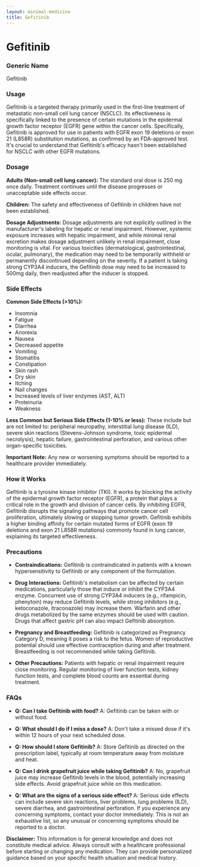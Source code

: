 ```yaml
---
layout: minimal-medicine
title: Gefitinib
---
```


# Gefitinib
### Generic Name
Gefitinib

### Usage
Gefitinib is a targeted therapy primarily used in the first-line treatment of metastatic non-small cell lung cancer (NSCLC).  Its effectiveness is specifically linked to the presence of certain mutations in the epidermal growth factor receptor (EGFR) gene within the cancer cells.  Specifically, Gefitinib is approved for use in patients with EGFR exon 19 deletions or exon 21 (L858R) substitution mutations, as confirmed by an FDA-approved test.  It's crucial to understand that Gefitinib's efficacy hasn't been established for NSCLC with other EGFR mutations.

### Dosage
**Adults (Non-small cell lung cancer):** The standard oral dose is 250 mg once daily. Treatment continues until the disease progresses or unacceptable side effects occur.

**Children:** The safety and effectiveness of Gefitinib in children have not been established.

**Dosage Adjustments:**  Dosage adjustments are not explicitly outlined in the manufacturer's labeling for hepatic or renal impairment. However,  systemic exposure increases with hepatic impairment, and while minimal renal excretion makes dosage adjustment unlikely in renal impairment, close monitoring is vital.  For various toxicities (dermatological, gastrointestinal, ocular, pulmonary), the medication may need to be temporarily withheld or permanently discontinued depending on the severity.  If a patient is taking strong CYP3A4 inducers, the Gefitinib dose may need to be increased to 500mg daily, then readjusted after the inducer is stopped.


### Side Effects
**Common Side Effects (>10%):**

*   Insomnia
*   Fatigue
*   Diarrhea
*   Anorexia
*   Nausea
*   Decreased appetite
*   Vomiting
*   Stomatitis
*   Constipation
*   Skin rash
*   Dry skin
*   Itching
*   Nail changes
*   Increased levels of liver enzymes (AST, ALT)
*   Proteinuria
*   Weakness


**Less Common but Serious Side Effects (1-10% or less):**  These include but are not limited to:  peripheral neuropathy,  interstitial lung disease (ILD),  severe skin reactions (Stevens-Johnson syndrome, toxic epidermal necrolysis),  hepatic failure, gastrointestinal perforation,  and various other organ-specific toxicities.

**Important Note:** Any new or worsening symptoms should be reported to a healthcare provider immediately.


### How it Works
Gefitinib is a tyrosine kinase inhibitor (TKI).  It works by blocking the activity of the epidermal growth factor receptor (EGFR), a protein that plays a critical role in the growth and division of cancer cells.  By inhibiting EGFR, Gefitinib disrupts the signaling pathways that promote cancer cell proliferation, ultimately slowing or stopping tumor growth.  Gefitinib exhibits a higher binding affinity for certain mutated forms of EGFR (exon 19 deletions and exon 21 L858R mutations) commonly found in lung cancer, explaining its targeted effectiveness.

### Precautions
* **Contraindications:**  Gefitinib is contraindicated in patients with a known hypersensitivity to Gefitinib or any component of the formulation.

* **Drug Interactions:**  Gefitinib's metabolism can be affected by certain medications, particularly those that induce or inhibit the CYP3A4 enzyme.  Concurrent use of strong CYP3A4 inducers (e.g., rifampicin, phenytoin) may reduce Gefitinib levels, while strong inhibitors (e.g., ketoconazole, itraconazole) may increase them.  Warfarin and other drugs metabolized by the same enzymes should be used with caution.  Drugs that affect gastric pH can also impact Gefitinib absorption.

* **Pregnancy and Breastfeeding:** Gefitinib is categorized as Pregnancy Category D, meaning it poses a risk to the fetus. Women of reproductive potential should use effective contraception during and after treatment.  Breastfeeding is not recommended while taking Gefitinib.

* **Other Precautions:** Patients with hepatic or renal impairment require close monitoring.  Regular monitoring of liver function tests, kidney function tests, and complete blood counts are essential during treatment.


### FAQs

* **Q: Can I take Gefitinib with food?** A: Gefitinib can be taken with or without food.

* **Q: What should I do if I miss a dose?** A:  Don't take a missed dose if it's within 12 hours of your next scheduled dose.

* **Q: How should I store Gefitinib?** A:  Store Gefitinib as directed on the prescription label, typically at room temperature away from moisture and heat.

* **Q:  Can I drink grapefruit juice while taking Gefitinib?** A:  No, grapefruit juice may increase Gefitinib levels in the blood, potentially increasing side effects.  Avoid grapefruit juice while on this medication.

* **Q:  What are the signs of a serious side effect?** A:  Serious side effects can include severe skin reactions, liver problems, lung problems (ILD), severe diarrhea, and gastrointestinal perforation.  If you experience any concerning symptoms, contact your doctor immediately.  This is not an exhaustive list, so any unusual or concerning symptoms should be reported to a doctor.


**Disclaimer:** This information is for general knowledge and does not constitute medical advice. Always consult with a healthcare professional before starting or changing any medication.  They can provide personalized guidance based on your specific health situation and medical history.
